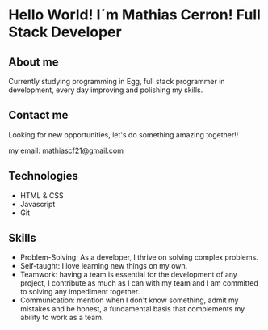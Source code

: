 # Hello World! I´m Mathias Cerron! Full Stack Developer

## About me 

Currently studying programming in Egg, full stack programmer in development, every day improving and polishing my skills.

## Contact me

Looking for new opportunities, let's do something amazing together!!

my email: mathiascf21@gmail.com

## Technologies

- HTML & CSS
- Javascript
- Git

## Skills

- Problem-Solving: As a developer, I thrive on solving complex problems. 
- Self-taught: I love learning new things on my own.
- Teamwork: having a team is essential for the development of any project, I contribute as much as I can with my team and I am committed to solving any impediment together.
- Communication: mention when I don't know something, admit my mistakes and be honest, a fundamental basis that complements my ability to work as a team.
